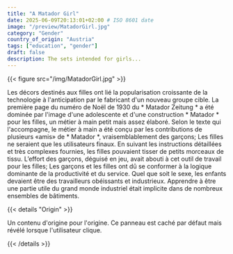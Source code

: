 ```yaml
---
title: "A Matador Girl"
date: 2025-06-09T20:13:01+02:00 # ISO 8601 date
image: "/preview/MatadorGirl.jpg"
category: "Gender"
country_of_origin: "Austria"
tags: ["education", "gender"]
draft: false
description: The sets intended for girls...
---
```




{{< figure src="/img/MatadorGirl.jpg" >}}

Les décors destinés aux filles ont lié la popularisation croissante de la technologie à l'anticipation par le fabricant d'un nouveau groupe cible. La première page du numéro de Noël de 1930 du * Matador Zeitung * a été dominée par l'image d'une adolescente et d'une construction * Matador * pour les filles, un métier à main petit mais assez élaboré. Selon le texte qui l'accompagne, le métier à main a été conçu par les contributions de plusieurs «amis» de * Matador *, vraisemblablement des garçons; Les filles ne seraient que les utilisateurs finaux. En suivant les instructions détaillées et très complexes fournies, les filles pouvaient tisser de petits morceaux de tissu. L’effort des garçons, déguisé en jeu, avait abouti à cet outil de travail pour les filles; Les garçons et les filles ont dû se conformer à la logique dominante de la productivité et du service. Quel que soit le sexe, les enfants devaient être des travailleurs obéissants et industrieux. Apprendre à être une partie utile du grand monde industriel était implicite dans de nombreux ensembles de bâtiments.

{{< details "Origin" >}}

Un contenu d'origine pour l'origine. Ce panneau est caché par défaut mais révélé lorsque l'utilisateur clique.

{{< /details >}}

